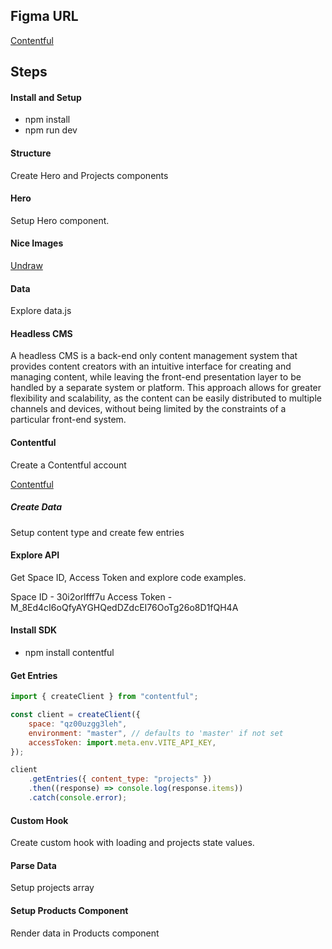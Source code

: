 ## Figma URL

[Contentful](https://www.figma.com/file/XtVr3JRCGWyZESYxd9EhZK/Contentful?node-id=0%3A1&t=SNnU6FgNUQXktIFb-1)

## Steps

#### Install and Setup

-   npm install
-   npm run dev

#### Structure

Create Hero and Projects components

#### Hero

Setup Hero component.

#### Nice Images

[Undraw](https://undraw.co/)

#### Data

Explore data.js

#### Headless CMS

A headless CMS is a back-end only content management system that provides content creators with an intuitive interface for creating and managing content, while leaving the front-end presentation layer to be handled by a separate system or platform. This approach allows for greater flexibility and scalability, as the content can be easily distributed to multiple channels and devices, without being limited by the constraints of a particular front-end system.

#### Contentful

Create a Contentful account

[Contentful ](https://www.contentful.com/)

##### Create Data

Setup content type and create few entries

#### Explore API

Get Space ID, Access Token and explore code examples.

Space ID - 30i2orlfff7u
Access Token - M_8Ed4cI6oQfyAYGHQedDZdcEI76OoTg26o8D1fQH4A

#### Install SDK

-   npm install contentful

#### Get Entries

```js
import { createClient } from "contentful";

const client = createClient({
    space: "qz00uzgg3leh",
    environment: "master", // defaults to 'master' if not set
    accessToken: import.meta.env.VITE_API_KEY,
});

client
    .getEntries({ content_type: "projects" })
    .then((response) => console.log(response.items))
    .catch(console.error);
```

#### Custom Hook

Create custom hook with loading and projects state values.

#### Parse Data

Setup projects array

#### Setup Products Component

Render data in Products component
